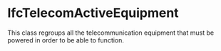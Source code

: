 IfcTelecomActiveEquipment
=========================
This class regroups all the telecommunication equipment that must be powered
in order to be able to function.


